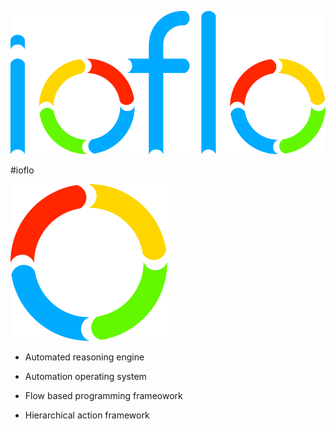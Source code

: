 
![Logo](docs/images/ioflo_logo.png?raw=true)

#ioflo

![Logo](docs/images/ioflo_o.png?raw=true)

* Automated reasoning engine

* Automation operating system

* Flow based programming frameowork

* Hierarchical action framework



